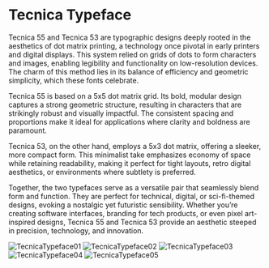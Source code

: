 # Tecnica Typeface

Tecnica 55 and Tecnica 53 are typographic designs deeply rooted in the aesthetics of dot matrix printing, a technology once pivotal in early printers and digital displays. This system relied on grids of dots to form characters and images, enabling legibility and functionality on low-resolution devices. The charm of this method lies in its balance of efficiency and geometric simplicity, which these fonts celebrate.

Tecnica 55 is based on a 5x5 dot matrix grid. Its bold, modular design captures a strong geometric structure, resulting in characters that are strikingly robust and visually impactful. The consistent spacing and proportions make it ideal for applications where clarity and boldness are paramount.

Tecnica 53, on the other hand, employs a 5x3 dot matrix, offering a sleeker, more compact form. This minimalist take emphasizes economy of space while retaining readability, making it perfect for tight layouts, retro digital aesthetics, or environments where subtlety is preferred.

Together, the two typefaces serve as a versatile pair that seamlessly blend form and function. They are perfect for technical, digital, or sci-fi-themed designs, evoking a nostalgic yet futuristic sensibility. Whether you’re creating software interfaces, branding for tech products, or even pixel art-inspired designs, Tecnica 55 and Tecnica 53 provide an aesthetic steeped in precision, technology, and innovation.

![TecnicaTypeface01](https://github.com/user-attachments/assets/5cdbc083-f003-4f1a-8051-14b17b9e95a5)
![TecnicaTypeface02](https://github.com/user-attachments/assets/aa2fc0b8-333c-456b-9333-65a595b6c40d)
![TecnicaTypeface03](https://github.com/user-attachments/assets/70871aa8-ddc8-4355-ace7-5898f1147b7e)
![TecnicaTypeface04](https://github.com/user-attachments/assets/bd9bcae0-074d-4c5a-aae8-4868497fe2b9)
![TecnicaTypeface05](https://github.com/user-attachments/assets/43032b5a-b59d-4f5d-8284-053a14d9d4d6)
